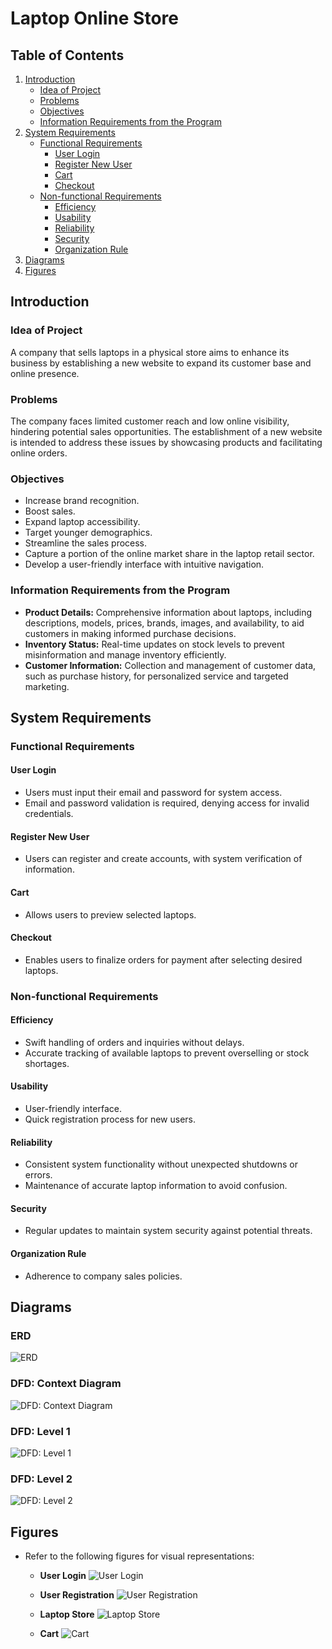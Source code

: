 # Laptop Online Store

## Table of Contents

1. [Introduction](#introduction)
   - [Idea of Project](#idea-of-project)
   - [Problems](#problems)
   - [Objectives](#objectives)
   - [Information Requirements from the Program](#information-requirements-from-the-program)
2. [System Requirements](#system-requirements)
   - [Functional Requirements](#functional-requirements)
     - [User Login](#user-login)
     - [Register New User](#register-new-user)
     - [Cart](#cart)
     - [Checkout](#checkout)
   - [Non-functional Requirements](#non-functional-requirements)
     - [Efficiency](#efficiency)
     - [Usability](#usability)
     - [Reliability](#reliability)
     - [Security](#security)
     - [Organization Rule](#organization-rule)
3. [Diagrams](#diagrams)
4. [Figures](#figures)

## Introduction

### Idea of Project

A company that sells laptops in a physical store aims to enhance its business by establishing a new website to expand its customer base and online presence.

### Problems

The company faces limited customer reach and low online visibility, hindering potential sales opportunities. The establishment of a new website is intended to address these issues by showcasing products and facilitating online orders.

### Objectives

- Increase brand recognition.
- Boost sales.
- Expand laptop accessibility.
- Target younger demographics.
- Streamline the sales process.
- Capture a portion of the online market share in the laptop retail sector.
- Develop a user-friendly interface with intuitive navigation.

### Information Requirements from the Program

- **Product Details:** Comprehensive information about laptops, including descriptions, models, prices, brands, images, and availability, to aid customers in making informed purchase decisions.
- **Inventory Status:** Real-time updates on stock levels to prevent misinformation and manage inventory efficiently.
- **Customer Information:** Collection and management of customer data, such as purchase history, for personalized service and targeted marketing.

## System Requirements

### Functional Requirements

#### User Login

- Users must input their email and password for system access.
- Email and password validation is required, denying access for invalid credentials.

#### Register New User

- Users can register and create accounts, with system verification of information.

#### Cart

- Allows users to preview selected laptops.

#### Checkout

- Enables users to finalize orders for payment after selecting desired laptops.

### Non-functional Requirements

#### Efficiency

- Swift handling of orders and inquiries without delays.
- Accurate tracking of available laptops to prevent overselling or stock shortages.

#### Usability

- User-friendly interface.
- Quick registration process for new users.

#### Reliability

- Consistent system functionality without unexpected shutdowns or errors.
- Maintenance of accurate laptop information to avoid confusion.

#### Security

- Regular updates to maintain system security against potential threats.

#### Organization Rule

- Adherence to company sales policies.

## Diagrams

### ERD

![ERD](https://github.com/Ahmed-Mostafa-88/Laptop_Online_Store/blob/main/Screenshot%202024-01-28%20022825.png?raw=true)

### DFD: Context Diagram

![DFD: Context Diagram](https://github.com/Ahmed-Mostafa-88/Laptop_Online_Store/blob/main/Screenshot%202024-01-28%20022939.png?raw=true)

### DFD: Level 1

![DFD: Level 1](https://github.com/Ahmed-Mostafa-88/Laptop_Online_Store/blob/main/Screenshot%202024-01-28%20023011.png?raw=true)

### DFD: Level 2

![DFD: Level 2](https://github.com/Ahmed-Mostafa-88/Laptop_Online_Store/blob/main/Screenshot%202024-01-28%20023059.png?raw=true)

## Figures

- Refer to the following figures for visual representations:
  - **User Login**
    ![User Login](https://github.com/Ahmed-Mostafa-88/Laptop_Online_Store/blob/main/Screenshot%202024-01-28%20023139.png?raw=true)

  - **User Registration**
    ![User Registration](https://github.com/Ahmed-Mostafa-88/Laptop_Online_Store/blob/main/Screenshot%202024-01-28%20023225.png?raw=true)


  - **Laptop Store**
    ![Laptop Store](https://github.com/Ahmed-Mostafa-88/Laptop_Online_Store/blob/main/Screenshot%202024-01-28%20023307.png?raw=true)

  - **Cart**
    ![Cart](https://github.com/Ahmed-Mostafa-88/Laptop_Online_Store/blob/main/Screenshot%202024-01-28%20023347.png?raw=true)
